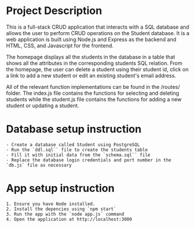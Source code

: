 # Project Description 

This is a full-stack CRUD application that interacts with a SQL database and allows the user to perform CRUD operations on the Student database. It is a web application is built using Node.js and Express as the backend and HTML, CSS, and Javascript for the frontend. 

The homepage displays all the students in the database in a table that shows all the attributes in the corresponding students SQL relation. 
From the homepage, the user can delete a student using their student id, click on a link to add a new student or edit an existing student's email address. 

All of the relevant function implementations can be found in the /routes/ folder. The index.js file contains the functions for selecting and deleting students while the student.js file contains the functions for adding a new student or updating a student. 

# Database setup instruction 
    - Create a database called Student using PostgreSQL
    - Run the `ddl.sql`` file to create the students table
    - Fill it with initial data from the `schema.sql`` file 
    - Replace the database login credentials and port number in the `db.js` file as necessary
    
# App setup instruction 
    1. Ensure you have Node installed.
    2. Install the depencies using `npm start`
    3. Run the app with the `node app.js` command
    4. Open the application at http://localhost:3000 






